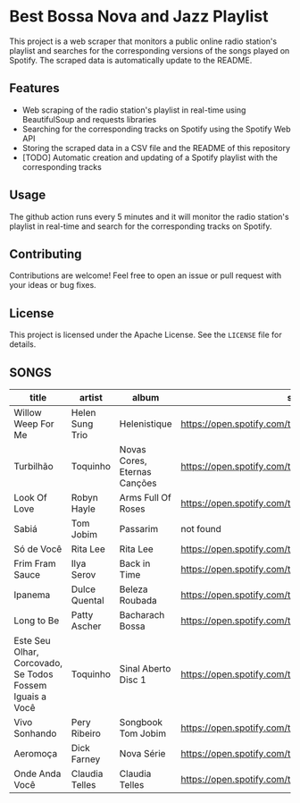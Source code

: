 # Best Bossa Nova and Jazz Playlist

This project is a web scraper that monitors a public online radio station's playlist and searches for the corresponding versions of the songs played on Spotify.
The scraped data is automatically update to the README.

## Features

- Web scraping of the radio station's playlist in real-time using BeautifulSoup and requests libraries
- Searching for the corresponding tracks on Spotify using the Spotify Web API
- Storing the scraped data in a CSV file and the README of this repository
- [TODO] Automatic creation and updating of a Spotify playlist with the corresponding tracks

## Usage

The github action runs every 5 minutes and it will monitor the radio station's playlist in real-time and search for the corresponding tracks on Spotify.

## Contributing

Contributions are welcome! Feel free to open an issue or pull request with your ideas or bug fixes.

## License

This project is licensed under the Apache License. See the `LICENSE` file for details.

## SONGS

| title                                                    | artist          | album                        | spotifyURL                                            |
| -------------------------------------------------------- | --------------- | ---------------------------- | ----------------------------------------------------- |
| Willow Weep For Me                                       | Helen Sung Trio | Helenistique                 | https://open.spotify.com/track/6rTMv2I5GOMd70EkNepmmD |
| Turbilhão                                                | Toquinho        | Novas Cores, Eternas Canções | https://open.spotify.com/track/1JDbWD7LIel5BK3BklKMvC |
| Look Of Love                                             | Robyn Hayle     | Arms Full Of Roses           | https://open.spotify.com/track/4zwF7iGhUkxIoaLohihEuM |
| Sabiá                                                    | Tom Jobim       | Passarim                     | not found                                             |
| Só de Você                                               | Rita Lee        | Rita Lee                     | https://open.spotify.com/track/0pJ1eJkI9JGoNLy5C5VsR3 |
| Frim Fram Sauce                                          | Ilya Serov      | Back in Time                 | https://open.spotify.com/track/1EAzmbvRz4LfYnO8wFTR6w |
| Ipanema                                                  | Dulce Quental   | Beleza Roubada               | https://open.spotify.com/track/3U5hrhkaacaX98N3FQLQV9 |
| Long to Be                                               | Patty Ascher    | Bacharach Bossa              | https://open.spotify.com/track/5zXv7xtLaK2CXPJKNwrJSe |
| Este Seu Olhar, Corcovado, Se Todos Fossem Iguais a Você | Toquinho        | Sinal Aberto Disc 1          | https://open.spotify.com/track/4nUSHq5DNRID4T1TZHrWlL |
| Vivo Sonhando                                            | Pery Ribeiro    | Songbook Tom Jobim           | https://open.spotify.com/track/4leHnDGEHBlGynm4LlPniX |
| Aeromoça                                                 | Dick Farney     | Nova Série                   | https://open.spotify.com/track/5QoUSvHtrFC6mFE0i06xmL |
| Onde Anda Você                                           | Claudia Telles  | Claudia Telles               | https://open.spotify.com/track/5KsmAYBMaWDyW79rQYt8fO |
